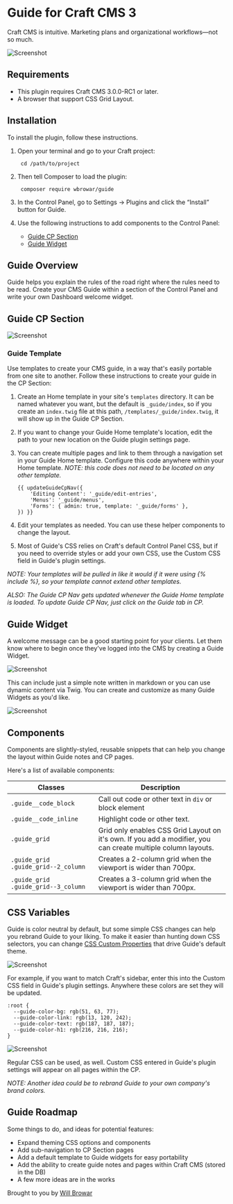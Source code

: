 # Guide for Craft CMS 3

Craft CMS is intuitive. Marketing plans and organizational workflows—not so much.

![Screenshot](resources/img/guide-cp.png)

## Requirements

- This plugin requires Craft CMS 3.0.0-RC1 or later.
- A browser that support CSS Grid Layout.

## Installation

To install the plugin, follow these instructions.

1. Open your terminal and go to your Craft project:

        cd /path/to/project

2. Then tell Composer to load the plugin:

        composer require wbrowar/guide

3. In the Control Panel, go to Settings → Plugins and click the “Install” button for Guide.

4. Use the following instructions to add components to the Control Panel:
   - [Guide CP Section](https://github.com/wbrowar/craft-3-guide#guide-cp-section)
   - [Guide Widget](https://github.com/wbrowar/craft-3-guide#guide-widget)

## Guide Overview

Guide helps you explain the rules of the road right where the rules need to be read. Create your CMS Guide within a section of the Control Panel and write your own Dashboard welcome widget.

## Guide CP Section

![Screenshot](resources/img/guide-cp-custom.png)

### Guide Template

Use templates to create your CMS guide, in a way that's easily portable from one site to another. Follow these instructions to create your guide in the CP Section:

1. Create an Home template in your site's `templates` directory. It can be named whatever you want, but the default is `_guide/index`, so if you create an `index.twig` file at this path, `/templates/_guide/index.twig`, it will show up in the Guide CP Section. 
2. If you want to change your Guide Home template's location, edit the path to your new location on the Guide plugin settings page.
3. You can create multiple pages and link to them through a navigation set in your Guide Home template. Configure this code anywhere within your Home template. *NOTE: this code does not need to be located on any other template.*
    
    ```$twig
    {{ updateGuideCpNav({
        'Editing Content': '_guide/edit-entries',
        'Menus': '_guide/menus',
        'Forms': { admin: true, template: '_guide/forms' },
    }) }}
    ```
    
4. Edit your templates as needed. You can use these helper components to change the layout.

5. Most of Guide's CSS relies on Craft's default Control Panel CSS, but if you need to override styles or add your own CSS, use the Custom CSS field in Guide's plugin settings.

*NOTE: Your templates will be pulled in like it would if it were using {% include %}, so your template cannot extend other templates.*

*ALSO: The Guide CP Nav gets updated whenever the Guide Home template is loaded. To update Guide CP Nav, just click on the Guide tab in CP.*

## Guide Widget

A welcome message can be a good starting point for your clients. Let them know where to begin once they've logged into the CMS by creating a Guide Widget.

![Screenshot](resources/img/guide-widget.png)

This can include just a simple note written in markdown or you can use dynamic content via Twig. You can create and customize as many Guide Widgets as you'd like.

![Screenshot](resources/img/guide-widget-settings.png)

## Components

Components are slightly-styled, reusable snippets that can help you change the layout within Guide notes and CP pages.

Here's a list of available components:

| Classes | Description |
| --- | --- |
| `.guide__code_block` | Call out code or other text in `div` or block element |
| `.guide__code_inline` | Highlight code or other text. |
| `.guide_grid` | Grid only enables CSS Grid Layout on it's own. If you add a modifier, you can create multiple column layouts. |
| `.guide_grid .guide_grid--2_column` | Creates a 2-column grid when the viewport is wider than 700px. |
| `.guide_grid .guide_grid--3_column` | Creates a 3-column grid when the viewport is wider than 700px. |

## CSS Variables

Guide is color neutral by default, but some simple CSS changes can help you rebrand Guide to your liking. To make it easier than hunting down CSS selectors, you can change [CSS Custom Properties](https://developer.mozilla.org/en-US/docs/Web/CSS/--*) that drive Guide's default theme.

![Screenshot](resources/img/guide-setting-colors-example.png)

For example, if you want to match Craft's sidebar, enter this into the Custom CSS field in Guide's plugin settings. Anywhere these colors are set they will be updated.

```$css
:root {
  --guide-color-bg: rgb(51, 63, 77);
  --guide-color-link: rgb(13, 120, 242);
  --guide-color-text: rgb(187, 187, 187);
  --guide-color-h1: rgb(216, 216, 216);
}
```

![Screenshot](resources/img/guide-settings.png)

Regular CSS can be used, as well. Custom CSS entered in Guide's plugin settings will appear on all pages within the CP.
 
*NOTE: Another idea could be to rebrand Guide to your own company's brand colors.*

## Guide Roadmap

Some things to do, and ideas for potential features:

- Expand theming CSS options and components
- Add sub-navigation to CP Section pages
- Add a default template to Guide widgets for easy portability
- Add the ability to create guide notes and pages within Craft CMS (stored in the DB)
- A few more ideas are in the works

Brought to you by [Will Browar](https://twitter.com/wbrowar)
